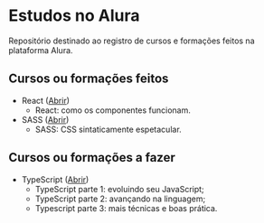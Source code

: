 # Estudos no Alura

Repositório destinado ao registro de cursos e formações feitos na plataforma Alura.

## Cursos ou formações feitos
* React ([Abrir](https://cursos.alura.com.br/course/react-componentes-funcionam))
    * React: como os componentes funcionam.
* SASS ([Abrir](https://cursos.alura.com.br/course/sass-css-sintaticamente-espetacular))
    * SASS: CSS sintaticamente espetacular.

## Cursos ou formações a fazer
* TypeScript ([Abrir](https://cursos.alura.com.br/formacao-typescript))
    * TypeScript parte 1: evoluindo seu JavaScript;
    * TypeScript parte 2: avançando na linguagem;
    * Typescript parte 3: mais técnicas e boas prática.
